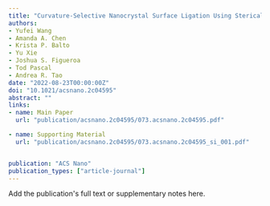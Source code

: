 ```yaml
---
title: "Curvature-Selective Nanocrystal Surface Ligation Using Sterically-Encumbered Metal-Coordinating Ligands"
authors:
- Yufei Wang
- Amanda A. Chen
- Krista P. Balto
- Yu Xie
- Joshua S. Figueroa
- Tod Pascal
- Andrea R. Tao
date: "2022-08-23T00:00:00Z"
doi: "10.1021/acsnano.2c04595"
abstract: ""
links:
- name: Main Paper
  url: "publication/acsnano.2c04595/073.acsnano.2c04595.pdf"

- name: Supporting Material
  url: "publication/acsnano.2c04595/073.acsnano.2c04595_si_001.pdf"


publication: "ACS Nano"
publication_types: ["article-journal"]
---
```


Add the publication's full text or supplementary notes here.
